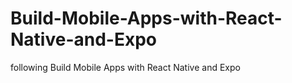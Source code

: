 # Build-Mobile-Apps-with-React-Native-and-Expo
following Build Mobile Apps with React Native and Expo 
